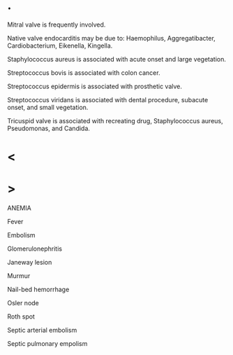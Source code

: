 # .

Mitral valve is frequently involved.

Native valve endocarditis may be due to: Haemophilus, Aggregatibacter, Cardiobacterium, Eikenella, Kingella.

Staphylococcus aureus is associated with acute onset and large vegetation.

Streptococcus bovis is associated with colon cancer.

Streptococcus epidermis is associated with prosthetic valve.

Streptococcus viridans is associated with dental procedure, subacute onset, and small vegetation.

Tricuspid valve is associated with recreating drug, Staphylococcus aureus, Pseudomonas, and Candida.

# <

# >

ANEMIA

Fever

Embolism

Glomerulonephritis

Janeway lesion

Murmur

Nail-bed hemorrhage

Osler node

Roth spot

Septic arterial embolism

Septic pulmonary empolism
